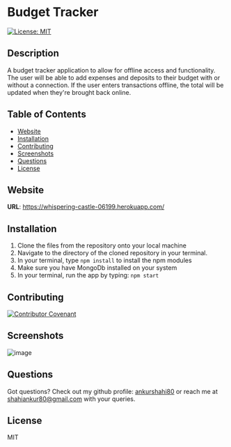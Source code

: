 # Budget Tracker
[![License: MIT](https://img.shields.io/badge/License-MIT-yellow.svg)](https://opensource.org/licenses/MIT)

## Description

A budget tracker application to allow for offline access and functionality. The user will be able to add expenses and deposits to their budget with or without a connection. If the user enters transactions offline, the total will be updated when they're brought back online. 

## Table of Contents
 * [Website](#website)
 * [Installation](#installation)
 * [Contributing](#contributing)
 * [Screenshots](#screenshots)
 * [Questions](#questions)
 * [License](#license)

## Website 

**URL**: https://whispering-castle-06199.herokuapp.com/


## Installation
  1. Clone the files from the repository onto your local machine
  2. Navigate to the directory of the cloned repository in your terminal.
  3. In your terminal, type  `npm install`  to install the npm modules
  4. Make sure you have MongoDb installed on your system
  5. In your terminal, run the app by typing:  `npm start`

## Contributing

[![Contributor Covenant](https://img.shields.io/badge/Contributor%20Covenant-2.0-4baaaa.svg)](code_of_conduct.md)

## Screenshots

![image](https://user-images.githubusercontent.com/79622822/131627909-2be8c81f-6c6f-4ab1-9de4-3d0644900d06.png)


## Questions

Got questions? Check out my github profile: [ankurshahi80](https://github.com/ankurshahi80)
or reach me at shahiankur80@gmail.com with your queries.

## License
MIT
